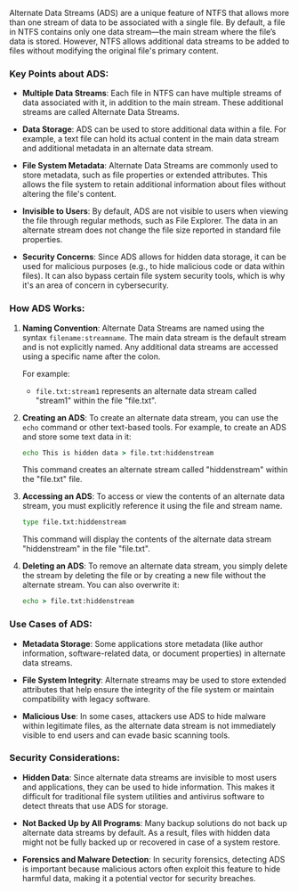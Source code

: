 Alternate Data Streams (ADS) are a unique feature of NTFS that allows more than one stream of data to be associated with a single file. By default, a file in NTFS contains only one data stream—the main stream where the file’s data is stored. However, NTFS allows additional data streams to be added to files without modifying the original file's primary content.

### Key Points about ADS:

- **Multiple Data Streams**: Each file in NTFS can have multiple streams of data associated with it, in addition to the main stream. These additional streams are called Alternate Data Streams.
    
- **Data Storage**: ADS can be used to store additional data within a file. For example, a text file can hold its actual content in the main data stream and additional metadata in an alternate data stream.
    
- **File System Metadata**: Alternate Data Streams are commonly used to store metadata, such as file properties or extended attributes. This allows the file system to retain additional information about files without altering the file's content.
    
- **Invisible to Users**: By default, ADS are not visible to users when viewing the file through regular methods, such as File Explorer. The data in an alternate stream does not change the file size reported in standard file properties.
    
- **Security Concerns**: Since ADS allows for hidden data storage, it can be used for malicious purposes (e.g., to hide malicious code or data within files). It can also bypass certain file system security tools, which is why it's an area of concern in cybersecurity.
    

### How ADS Works:

1. **Naming Convention**: Alternate Data Streams are named using the syntax `filename:streamname`. The main data stream is the default stream and is not explicitly named. Any additional data streams are accessed using a specific name after the colon.
    
    For example:
    
    - `file.txt:stream1` represents an alternate data stream called "stream1" within the file "file.txt".
        
2. **Creating an ADS**: To create an alternate data stream, you can use the `echo` command or other text-based tools. For example, to create an ADS and store some text data in it:
    
    ```cmd
    echo This is hidden data > file.txt:hiddenstream
    ```
    
    This command creates an alternate stream called "hiddenstream" within the "file.txt" file.
    
3. **Accessing an ADS**: To access or view the contents of an alternate data stream, you must explicitly reference it using the file and stream name.
    
    ```cmd
    type file.txt:hiddenstream
    ```
    
    This command will display the contents of the alternate data stream "hiddenstream" in the file "file.txt".
    
4. **Deleting an ADS**: To remove an alternate data stream, you simply delete the stream by deleting the file or by creating a new file without the alternate stream. You can also overwrite it:
    
    ```cmd
    echo > file.txt:hiddenstream
    ```
    

### Use Cases of ADS:

- **Metadata Storage**: Some applications store metadata (like author information, software-related data, or document properties) in alternate data streams.
    
- **File System Integrity**: Alternate streams may be used to store extended attributes that help ensure the integrity of the file system or maintain compatibility with legacy software.
    
- **Malicious Use**: In some cases, attackers use ADS to hide malware within legitimate files, as the alternate data stream is not immediately visible to end users and can evade basic scanning tools.
    

### Security Considerations:

- **Hidden Data**: Since alternate data streams are invisible to most users and applications, they can be used to hide information. This makes it difficult for traditional file system utilities and antivirus software to detect threats that use ADS for storage.
    
- **Not Backed Up by All Programs**: Many backup solutions do not back up alternate data streams by default. As a result, files with hidden data might not be fully backed up or recovered in case of a system restore.
    
- **Forensics and Malware Detection**: In security forensics, detecting ADS is important because malicious actors often exploit this feature to hide harmful data, making it a potential vector for security breaches.